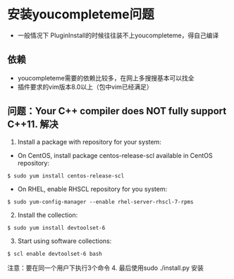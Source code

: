 # 安装youcompleteme问题
- 一般情况下 PluginInstall的时候往往装不上youcompleteme，得自己编译


## 依赖
- youcompleteme需要的依赖比较多，在网上多搜搜基本可以找全
- 插件要求的vim版本8.0以上（包中vim已经满足）


## 问题：Your C++ compiler does NOT fully support C++11. 解决
1. Install a package with repository for your system:
  - On CentOS, install package centos-release-scl available in CentOS repository:
  ```shell
  $ sudo yum install centos-release-scl
  ```
  - On RHEL, enable RHSCL repository for you system:
  ```shell
  $ sudo yum-config-manager --enable rhel-server-rhscl-7-rpms
  ```
2. Install the collection:
```shell
$ sudo yum install devtoolset-6
```
3. Start using software collections:
```shell
$ scl enable devtoolset-6 bash
```
注意：要在同一个用户下执行3个命令
4. 最后使用sudo ./install.py 安装
